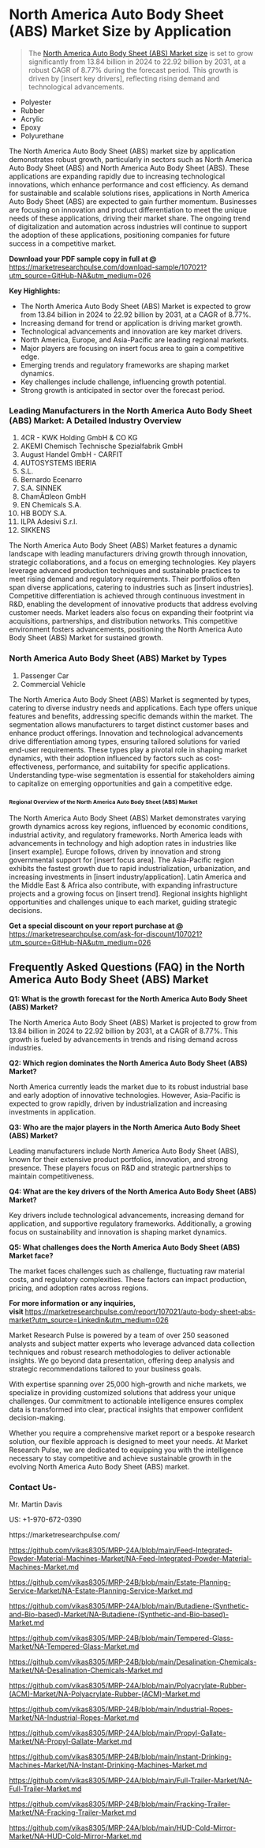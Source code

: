 
<h1>North America Auto Body Sheet (ABS) Market&nbsp;Size by Application</h1><blockquote><p>The <a href="https://marketresearchpulse.com/download-sample/107021?utm_source=GitHub-NA&amp;utm_medium=026">North America Auto Body Sheet (ABS) Market size</a> is set to grow significantly from 13.84 billion in 2024 to 22.92 billion by 2031, at a robust CAGR of 8.77% during the forecast period. This growth is driven by [insert key drivers], reflecting rising demand and technological advancements.</p></blockquote><ul><li>Polyester<li> Rubber<li> Acrylic<li> Epoxy<li> Polyurethane</li></ul><p>The North America Auto Body Sheet (ABS) market size by application demonstrates robust growth, particularly in sectors such as North America Auto Body Sheet (ABS) and North America Auto Body Sheet (ABS). These applications are expanding rapidly due to increasing technological innovations, which enhance performance and cost efficiency. As demand for sustainable and scalable solutions rises, applications in North America Auto Body Sheet (ABS) are expected to gain further momentum. Businesses are focusing on innovation and product differentiation to meet the unique needs of these applications, driving their market share. The ongoing trend of digitalization and automation across industries will continue to support the adoption of these applications, positioning companies for future success in a competitive market.</p><p><strong>Download your PDF sample copy in full at @ </strong><a href="https://marketresearchpulse.com/download-sample/107021?utm_source=GitHub-NA&amp;utm_medium=026">https://marketresearchpulse.com/download-sample/107021?utm_source=GitHub-NA&amp;utm_medium=026</a></p><p><strong>Key Highlights: </strong></p><ul><li>The North America Auto Body Sheet (ABS) Market is expected to grow from 13.84 billion in 2024 to 22.92 billion by 2031, at a CAGR of 8.77%.</li><li>Increasing demand for trend or application is driving market growth.</li><li>Technological advancements and innovation are key market drivers.</li><li>North America, Europe, and Asia-Pacific are leading regional markets.</li><li>Major players are focusing on insert focus area to gain a competitive edge.</li><li>Emerging trends and regulatory frameworks are shaping market dynamics.</li><li>Key challenges include challenge, influencing growth potential.</li><li>Strong growth is anticipated in sector over the forecast period.</li></ul><h3>Leading Manufacturers in the North America Auto Body Sheet (ABS) Market: A Detailed Industry Overview</h3><ol><li>4CR - KWK Holding GmbH & CO KG</li><li>AKEMI Chemisch Technische Spezialfabrik GmbH</li><li>August Handel GmbH - CARFIT</li><li>AUTOSYSTEMS IBERIA</li><li>S.L.</li><li>Bernardo Ecenarro</li><li>S.A. SINNEK</li><li>ChamÃ¤leon GmbH</li><li>EN Chemicals S.A.</li><li>HB BODY S.A.</li><li>ILPA Adesivi S.r.l.</li><li>SIKKENS</li></ol><div class="flex max-w-full flex-col flex-grow"><div class="min-h-8 text-message flex w-full flex-col items-end gap-2 whitespace-normal break-words [.text-message+&amp;]:mt-5" dir="auto" data-message-author-role="assistant" data-message-id="fd8432e4-4910-450d-b182-61b7bfb0a01f" data-message-model-slug="gpt-4o"><div class="flex w-full flex-col gap-1 empty:hidden first:pt-[3px]"><div class="markdown prose w-full break-words dark:prose-invert light"><p>The North America Auto Body Sheet (ABS) Market features a dynamic landscape with leading manufacturers driving growth through innovation, strategic collaborations, and a focus on emerging technologies. Key players leverage advanced production techniques and sustainable practices to meet rising demand and regulatory requirements. Their portfolios often span diverse applications, catering to industries such as [insert industries]. Competitive differentiation is achieved through continuous investment in R&amp;D, enabling the development of innovative products that address evolving customer needs. Market leaders also focus on expanding their footprint via acquisitions, partnerships, and distribution networks. This competitive environment fosters advancements, positioning the North America Auto Body Sheet (ABS) Market for sustained growth.</p></div></div></div></div><h3>North America Auto Body Sheet (ABS) Market by Types</h3><ol><li>Passenger Car<li> Commercial Vehicle</li></ol><div class="flex max-w-full flex-col flex-grow"><div class="min-h-8 text-message flex w-full flex-col items-end gap-2 whitespace-normal break-words [.text-message+&amp;]:mt-5" dir="auto" data-message-author-role="assistant" data-message-id="084470be-0bb7-4664-bddf-5156b4f41249" data-message-model-slug="gpt-4o-mini"><div class="flex w-full flex-col gap-1 empty:hidden first:pt-[3px]"><div class="markdown prose w-full break-words dark:prose-invert light"><p>The North America Auto Body Sheet (ABS) Market is segmented by types, catering to diverse industry needs and applications. Each type offers unique features and benefits, addressing specific demands within the market. The segmentation allows manufacturers to target distinct customer bases and enhance product offerings. Innovation and technological advancements drive differentiation among types, ensuring tailored solutions for varied end-user requirements. These types play a pivotal role in shaping market dynamics, with their adoption influenced by factors such as cost-effectiveness, performance, and suitability for specific applications. Understanding type-wise segmentation is essential for stakeholders aiming to capitalize on emerging opportunities and gain a competitive edge.</p></div></div></div></div><h3><span style="font-size: 11px;">Regional Overview of the North America Auto Body Sheet (ABS) Market</span></h3><div class="flex max-w-full flex-col flex-grow"><div class="min-h-8 text-message flex w-full flex-col items-end gap-2 whitespace-normal break-words [.text-message+&amp;]:mt-5" dir="auto" data-message-author-role="assistant" data-message-id="e9038762-ce64-4e30-91c9-9bd413514231" data-message-model-slug="gpt-4o-mini"><div class="flex w-full flex-col gap-1 empty:hidden first:pt-[3px]"><div class="markdown prose w-full break-words dark:prose-invert light"><p>The North America Auto Body Sheet (ABS) Market demonstrates varying growth dynamics across key regions, influenced by economic conditions, industrial activity, and regulatory frameworks. North America leads with advancements in technology and high adoption rates in industries like [insert example]. Europe follows, driven by innovation and strong governmental support for [insert focus area]. The Asia-Pacific region exhibits the fastest growth due to rapid industrialization, urbanization, and increasing investments in [insert industry/application]. Latin America and the Middle East &amp; Africa also contribute, with expanding infrastructure projects and a growing focus on [insert trend]. Regional insights highlight opportunities and challenges unique to each market, guiding strategic decisions.</p></div></div></div></div><p><strong>Get a special discount on your report purchase at @ </strong><a href="https://marketresearchpulse.com/ask-for-discount/107021?utm_source=GitHub-NA&amp;utm_medium=026">https://marketresearchpulse.com/ask-for-discount/107021?utm_source=GitHub-NA&amp;utm_medium=026</a></p><h2>Frequently Asked Questions (FAQ) in the North America Auto Body Sheet (ABS) Market</h2><p><strong>Q1: What is the growth forecast for the North America Auto Body Sheet (ABS) Market?</strong></p><p>The North America Auto Body Sheet (ABS) Market is projected to grow from 13.84 billion in 2024 to 22.92 billion by 2031, at a CAGR of 8.77%. This growth is fueled by advancements in trends and rising demand across industries.</p><p><strong>Q2: Which region dominates the North America Auto Body Sheet (ABS) Market?</strong></p><p>North America currently leads the market due to its robust industrial base and early adoption of innovative technologies. However, Asia-Pacific is expected to grow rapidly, driven by industrialization and increasing investments in application.</p><p><strong>Q3: Who are the major players in the North America Auto Body Sheet (ABS) Market?</strong></p><p>Leading manufacturers include North America Auto Body Sheet (ABS), known for their extensive product portfolios, innovation, and strong presence. These players focus on R&amp;D and strategic partnerships to maintain competitiveness.</p><p><strong>Q4: What are the key drivers of the North America Auto Body Sheet (ABS) Market?</strong></p><p>Key drivers include technological advancements, increasing demand for application, and supportive regulatory frameworks. Additionally, a growing focus on sustainability and innovation is shaping market dynamics.</p><p><strong>Q5: What challenges does the North America Auto Body Sheet (ABS) Market face?</strong></p><p>The market faces challenges such as challenge, fluctuating raw material costs, and regulatory complexities. These factors can impact production, pricing, and adoption rates across regions.</p><p><strong>For more information or any inquiries, visit&nbsp;</strong><a href="https://marketresearchpulse.com/report/107021/auto-body-sheet-abs-market?utm_source=Linkedin&utm_medium=026">https://marketresearchpulse.com/report/107021/auto-body-sheet-abs-market?utm_source=Linkedin&utm_medium=026</a></p><p>Market Research Pulse is powered by a team of over 250 seasoned analysts and subject matter experts who leverage advanced data collection techniques and robust research methodologies to deliver actionable insights. We go beyond data presentation, offering deep analysis and strategic recommendations tailored to your business goals.</p><p>With expertise spanning over 25,000 high-growth and niche markets, we specialize in providing customized solutions that address your unique challenges. Our commitment to actionable intelligence ensures complex data is transformed into clear, practical insights that empower confident decision-making.</p><p>Whether you require a comprehensive market report or a bespoke research solution, our flexible approach is designed to meet your needs. At Market Research Pulse, we are dedicated to equipping you with the intelligence necessary to stay competitive and achieve sustainable growth in the evolving North America Auto Body Sheet (ABS) market.</p><h3><strong>Contact Us-</strong></h3><p>Mr. Martin Davis</p><p>US: +1-970-672-0390</p><p>https://marketresearchpulse.com/</p><p><a href="https://github.com/vikas8305/MRP-24A/blob/main/Feed-Integrated-Powder-Material-Machines-Market/NA-Feed-Integrated-Powder-Material-Machines-Market.md">https://github.com/vikas8305/MRP-24A/blob/main/Feed-Integrated-Powder-Material-Machines-Market/NA-Feed-Integrated-Powder-Material-Machines-Market.md</a></p><p><a href="https://github.com/vikas8305/MRP-24B/blob/main/Estate-Planning-Service-Market/NA-Estate-Planning-Service-Market.md">https://github.com/vikas8305/MRP-24B/blob/main/Estate-Planning-Service-Market/NA-Estate-Planning-Service-Market.md</a></p><p><a href="https://github.com/vikas8305/MRP-24A/blob/main/Butadiene-(Synthetic-and-Bio-based)-Market/NA-Butadiene-(Synthetic-and-Bio-based)-Market.md">https://github.com/vikas8305/MRP-24A/blob/main/Butadiene-(Synthetic-and-Bio-based)-Market/NA-Butadiene-(Synthetic-and-Bio-based)-Market.md</a></p><p><a href="https://github.com/vikas8305/MRP-24B/blob/main/Tempered-Glass-Market/NA-Tempered-Glass-Market.md">https://github.com/vikas8305/MRP-24B/blob/main/Tempered-Glass-Market/NA-Tempered-Glass-Market.md</a></p><p><a href="https://github.com/vikas8305/MRP-24B/blob/main/Desalination-Chemicals-Market/NA-Desalination-Chemicals-Market.md">https://github.com/vikas8305/MRP-24B/blob/main/Desalination-Chemicals-Market/NA-Desalination-Chemicals-Market.md</a></p><p><a href="https://github.com/vikas8305/MRP-24A/blob/main/Polyacrylate-Rubber-(ACM)-Market/NA-Polyacrylate-Rubber-(ACM)-Market.md">https://github.com/vikas8305/MRP-24A/blob/main/Polyacrylate-Rubber-(ACM)-Market/NA-Polyacrylate-Rubber-(ACM)-Market.md</a></p><p><a href="https://github.com/vikas8305/MRP-24B/blob/main/Industrial-Ropes-Market/NA-Industrial-Ropes-Market.md">https://github.com/vikas8305/MRP-24B/blob/main/Industrial-Ropes-Market/NA-Industrial-Ropes-Market.md</a></p><p><a href="https://github.com/vikas8305/MRP-24A/blob/main/Propyl-Gallate-Market/NA-Propyl-Gallate-Market.md">https://github.com/vikas8305/MRP-24A/blob/main/Propyl-Gallate-Market/NA-Propyl-Gallate-Market.md</a></p><p><a href="https://github.com/vikas8305/MRP-24B/blob/main/Instant-Drinking-Machines-Market/NA-Instant-Drinking-Machines-Market.md">https://github.com/vikas8305/MRP-24B/blob/main/Instant-Drinking-Machines-Market/NA-Instant-Drinking-Machines-Market.md</a></p><p><a href="https://github.com/vikas8305/MRP-24A/blob/main/Full-Trailer-Market/NA-Full-Trailer-Market.md">https://github.com/vikas8305/MRP-24A/blob/main/Full-Trailer-Market/NA-Full-Trailer-Market.md</a></p><p><a href="https://github.com/vikas8305/MRP-24B/blob/main/Fracking-Trailer-Market/NA-Fracking-Trailer-Market.md">https://github.com/vikas8305/MRP-24B/blob/main/Fracking-Trailer-Market/NA-Fracking-Trailer-Market.md</a></p><p><a href="https://github.com/vikas8305/MRP-24A/blob/main/HUD-Cold-Mirror-Market/NA-HUD-Cold-Mirror-Market.md">https://github.com/vikas8305/MRP-24A/blob/main/HUD-Cold-Mirror-Market/NA-HUD-Cold-Mirror-Market.md</a></p>
